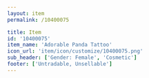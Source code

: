 ```yaml
---
layout: item
permalink: /10400075

title: Item
id: '10400075'
item_name: 'Adorable Panda Tattoo'
icon_url: 'item/icon/customize/10400075.png'
sub_header: ['Gender: Female', 'Cosmetic']
footer: ['Untradable, Unsellable']
---
```

